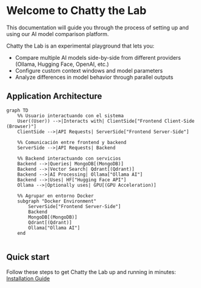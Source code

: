 # Welcome to Chatty the Lab

This documentation will guide you through the process of setting up and using our AI model comparison platform.

Chatty the Lab is an experimental playground that lets you:

- Compare multiple AI models side-by-side from different providers (Ollama, Hugging Face, OpenAI, etc.)
- Configure custom context windows and model parameters
- Analyze differences in model behavior through parallel outputs

## Application Architecture

```mermaid
graph TD
    %% Usuario interactuando con el sistema
    User((User)) -->|Interacts with| ClientSide["Frontend Client-Side (Browser)"]
    ClientSide -->|API Requests| ServerSide["Frontend Server-Side"]

    %% Comunicación entre frontend y backend
    ServerSide -->|API Requests| Backend

    %% Backend interactuando con servicios
    Backend -->|Queries| MongoDB[(MongoDB)]
    Backend -->|Vector Search| Qdrant[(Qdrant)]
    Backend -->|AI Processing| Ollama["Ollama AI"]
    Backend -->|Uses| HF["Hugging Face API"]
    Ollama -->|Optionally uses| GPU[(GPU Acceleration)]

    %% Agrupar en entorno Docker
    subgraph "Docker Environment"
        ServerSide["Frontend Server-Side"]
        Backend
        MongoDB[(MongoDB)]
        Qdrant[(Qdrant)]
        Ollama["Ollama AI"]
    end


```

## Quick start 
Follow these steps to get Chatty the Lab up and running in minutes: [Installation Guide](installation.md)


